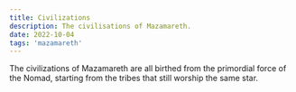 ```yaml
---
title: Civilizations
description: The civilisations of Mazamareth.
date: 2022-10-04
tags: 'mazamareth'
---
```


The civilizations of Mazamareth are all birthed from the primordial force of the Nomad,
starting from the tribes that still worship the same star.
